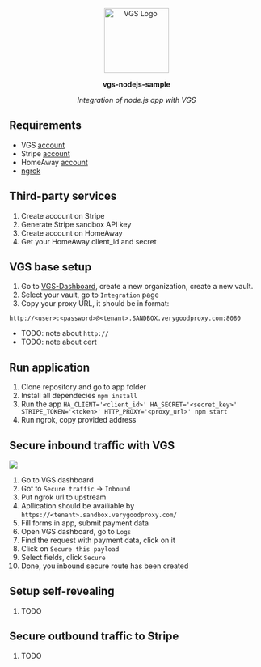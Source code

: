 <p align="center"><a href="https://www.verygoodsecurity.com/"><img src="https://avatars0.githubusercontent.com/u/17788525" width="128" alt="VGS Logo"></a></p>
<p align="center"><b>vgs-nodejs-sample</b></p>
<p align="center"><i>Integration of node.js app with VGS</i></p>

## Requirements
- VGS [account](https://dashboard.verygoodsecurity.com/)
- Stripe [account](https://dashboard.stripe.com/register)
- HomeAway [account](https://www.homeaway.com/platform/lead-form)
- [ngrok](https://ngrok.com/)

## Third-party services
1. Create account on Stripe
2. Generate Stripe sandbox API key
3. Create account on HomeAway
4. Get your HomeAway client_id and secret

## VGS base setup
1. Go to [VGS-Dashboard](https://dashboard.verygoodsecurity.com), create a new organization, create a new vault.
2. Select your vault, go to `Integration` page
3. Copy your proxy URL, it should be in format:
```
http://<user>:<password>@<tenant>.SANDBOX.verygoodproxy.com:8080
```
* TODO: note about `http://`
* TODO: note about cert

## Run application
1. Clone repository and go to app folder
2. Install all dependecies `npm install`
3. Run the app `HA_CLIENT='<client_id>' HA_SECRET='<secret_key>' STRIPE_TOKEN='<token>' HTTP_PROXY='<proxy_url>' npm start`
4. Run ngrok, copy provided address

## Secure inbound traffic with VGS
<img src="https://github.com/verygoodsecurity/vgs-nodejs-sample/raw/master/images/redaction.gif">

1. Go to VGS dashboard
2. Got to `Secure traffic` -> `Inbound`
3. Put ngrok url to upstream
4. Apllication should be availiable by `https://<tenant>.sandbox.verygoodproxy.com/`
6. Fill forms in app, submit payment data
7. Open VGS dashboard, go to `Logs`
8. Find the request with payment data, click on it
9. Click on `Secure this payload`
10. Select fields, click `Secure`
11. Done, you inbound secure route has been created

## Setup self-revealing
1. TODO

## Secure outbound traffic to Stripe
1. TODO